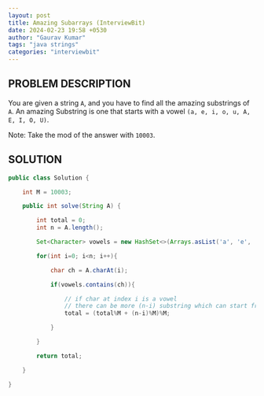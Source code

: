 ```yaml
---
layout: post
title: Amazing Subarrays (InterviewBit)
date: 2024-02-23 19:58 +0530
author: "Gaurav Kumar"
tags: "java strings"
categories: "interviewbit"
---
```


## PROBLEM DESCRIPTION

You are given a string `A`, and you have to find all the amazing substrings of `A`.
An amazing Substring is one that starts with a vowel `(a, e, i, o, u, A, E, I, O, U)`.

Note: Take the mod of the answer with `10003`.

## SOLUTION

```java
public class Solution {

    int M = 10003;

    public int solve(String A) {

        int total = 0;
        int n = A.length();

        Set<Character> vowels = new HashSet<>(Arrays.asList('a', 'e', 'i', 'o', 'u', 'A', 'E', 'I', 'O', 'U'));

        for(int i=0; i<n; i++){

            char ch = A.charAt(i);

            if(vowels.contains(ch)){

                // if char at index i is a vowel
                // there can be more (n-i) substring which can start from i
                total = (total%M + (n-i)%M)%M;

            }

        }

        return total;

    }

}
```
